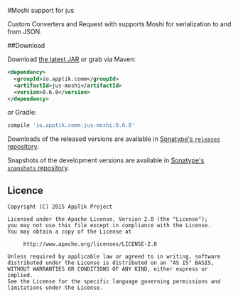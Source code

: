 #Moshi support for jus

Custom Converters and Request with supports Moshi for serialization to and from JSON.

##Download

Download [the latest JAR][mvn] or grab via Maven:
```xml
<dependency>
  <groupId>io.apptik.comm</groupId>
  <artifactId>jus-moshi</artifactId>
  <version>0.6.8</version>
</dependency>
```
or Gradle:
```groovy
compile 'io.apptik.comm:jus-moshi:0.6.8'
```

Downloads of the released versions are available in [Sonatype's `releases` repository][release].

Snapshots of the development versions are available in [Sonatype's `snapshots` repository][snap].


## Licence

    Copyright (C) 2015 AppTik Project

    Licensed under the Apache License, Version 2.0 (the "License");
    you may not use this file except in compliance with the License.
    You may obtain a copy of the License at

         http://www.apache.org/licenses/LICENSE-2.0

    Unless required by applicable law or agreed to in writing, software
    distributed under the License is distributed on an "AS IS" BASIS,
    WITHOUT WARRANTIES OR CONDITIONS OF ANY KIND, either express or implied.
    See the License for the specific language governing permissions and
    limitations under the License.

 [mvn]: https://search.maven.org/remote_content?g=io.apptik.comm&a=jus-moshi&v=LATEST
 [release]: https://oss.sonatype.org/content/repositories/releases/io/apptik/comm/jus-moshi
 [snap]: https://oss.sonatype.org/content/repositories/snapshots/io/apptik/comm/jus-moshi
